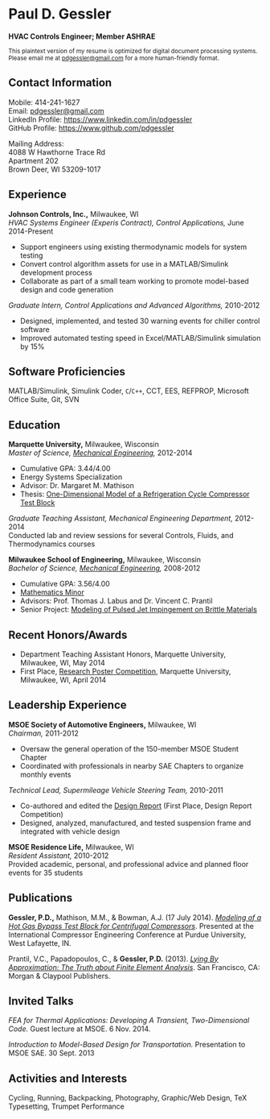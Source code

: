 # Paul D. Gessler #

**HVAC Controls Engineer; Member ASHRAE**

<sub>This plaintext version of my resume is optimized for digital document processing systems. Please email me at pdgessler@gmail.com for a more human-friendly format.</sub>

## Contact Information ##

Mobile: 414-241-1627     
Email: pdgessler@gmail.com    
LinkedIn Profile: https://www.linkedin.com/in/pdgessler    
GitHub Profile: https://www.github.com/pdgessler    

Mailing Address:   
4088 W Hawthorne Trace Rd    
Apartment 202    
Brown Deer, WI 53209-1017

## Experience ##

**Johnson Controls, Inc.,** Milwaukee, WI    
*HVAC Systems Engineer (Experis Contract), Control Applications,* 
June 2014-Present

 - Support engineers using existing thermodynamic models for system testing
 - Convert control algorithm assets for use in a MATLAB/Simulink development process
 - Collaborate as part of a small team working to promote model-based design and code generation

*Graduate Intern, Control Applications and Advanced Algorithms,*
2010-2012

 - Designed, implemented, and tested 30 warning events for chiller control software
 - Improved automated testing speed in Excel/MATLAB/Simulink simulation by 15%

## Software Proficiencies ##

MATLAB/Simulink,
Simulink Coder,
`C`/`C++`,
CCT,
EES,
REFPROP,
Microsoft Office Suite,
Git,
SVN

## Education ##

**Marquette University,** Milwaukee, Wisconsin    
*Master of Science, [Mechanical Engineering](http://www.marquette.edu/engineering/mechanical/),*
2012-2014

 - Cumulative GPA: 3.44/4.00
 - Energy Systems Specialization
 - Advisor: Dr. Margaret M. Mathison
 - Thesis: [One-Dimensional Model of a Refrigeration Cycle Compressor Test Block](https://dl.dropboxusercontent.com/u/10724484/resume/pdg_thesis.pdf)
  
*Graduate Teaching Assistant, Mechanical Engineering Department,*
2012-2014    
Conducted lab and review sessions for several Controls, Fluids, and Thermodynamics courses

**Milwaukee School of Engineering,** Milwaukee, Wisconsin    
*Bachelor of Science, [Mechanical Engineering](http://www.msoe.edu/community/academics/mechanical-engineering-department/mechanical-engineering),*
2008-2012

 - Cumulative GPA: 3.56/4.00
 - [Mathematics Minor](http://www.msoe.edu/community/academics/minors/page/1448/mathematics-minor)
 - Advisors: Prof. Thomas J. Labus and Dr. Vincent C. Prantil
 - Senior Project: [Modeling of Pulsed Jet Impingement on Brittle Materials](https://dl.dropbox.com/u/10724484/resume/ME492_2012_Design_Report_PulseWaterJet.pdf)
      
## Recent Honors/Awards ##

 - Department Teaching Assistant Honors, Marquette University, Milwaukee, WI, May 2014   
 - First Place, [Research Poster Competition](https://dl.dropboxusercontent.com/u/10724484/resume/pdg_poster_2014.pdf), Marquette University, Milwaukee, WI, April 2014

## Leadership Experience ##

**MSOE Society of Automotive Engineers,** Milwaukee, WI    
*Chairman,* 2011-2012

 - Oversaw the general operation of the 150-member MSOE Student Chapter
 - Coordinated with professionals in nearby SAE Chapters to organize monthly events
  
*Technical Lead, Supermileage Vehicle Steering Team,* 2010-2011
 
 - Co-authored and edited the [Design Report](https://dl.dropbox.com/u/10724484/resume/MSOE_CarbonairDesignReport2011.pdf) (First Place, Design Report Competition)
 - Designed, analyzed, manufactured, and tested suspension frame and integrated with vehicle design

**MSOE Residence Life,** Milwaukee, WI     
*Resident Assistant,* 2010-2012   
Provided academic, personal, and professional advice and planned floor events for 35 students

## Publications ##

**Gessler, P.D.,** Mathison, M.M., & Bowman, A.J. (17 July 2014).
  *[Modeling of a Hot Gas Bypass Test Block for Centrifugal Compressors](https://www.conftool.com/2014Purdue/index.php/Gessler-2014-Modeling_of_a_Hot_Gas_Bypass_Test_Block_for_Centrifugal_Compressors-1549_a.pdf?page=downloadPaper&filename=Gessler-2014-Modeling_of_a_Hot_Gas_Bypass_Test_Block_for_Centrifugal_Compressors-1549_a.pdf&form_id=1549&form_version=final)*.
  Presented at the International Compressor Engineering Conference at Purdue University, West Lafayette, IN.

Prantil, V.C., Papadopoulos, C., & **Gessler, P.D.** (2013).
  *[Lying By Approximation: The Truth about Finite Element Analysis](http://www.morganclaypool.com/doi/abs/10.2200/S00503ED1V01Y201305ENG023)*.
  San Francisco, CA: Morgan & Claypool Publishers.

## Invited Talks ##

*FEA for Thermal Applications: Developing A Transient, Two-Dimensional Code.*
Guest lecture at MSOE. 6 Nov. 2014.

*Introduction to Model-Based Design for Transportation.*
Presentation to MSOE SAE. 30 Sept. 2013

## Activities and Interests ##

Cycling,
Running,
Backpacking,
Photography,
Graphic/Web Design,
TeX Typesetting,
Trumpet Performance
